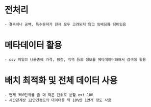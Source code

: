 # 전처리
    - 결측치나 공백, 특수문자가 현재 모두 고려되지 않고 임베딩화 되어있음
# 메타데이터 활용
    - csv 파일의 내용중에 가격, 평점, 직역 등의 정보를 메타데이터화해서 검색에 활용
# 배치 최적화 및 전체 데이터 사용
    - 현재 300단위를 좀 더 작은 단위로 분할 ex) 100
    - 시간관계상 12만건정도의 데이터를 약 10%인 1만개 정도 사용